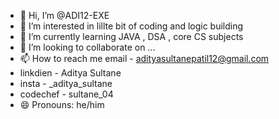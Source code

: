 - 👋 Hi, I’m @ADI12-EXE
- 👀 I’m interested in lillte bit of coding and logic building
- 🌱 I’m currently learning JAVA , DSA , core CS subjects
- 💞️ I’m looking to collaborate on ...
- 📫 How to reach me email - adityasultanepatil12@gmail.com
- linkdien - Aditya Sultane
- insta - _aditya_sultane
- codechef - sultane_04
- 😄 Pronouns: he/him


<!---
ADI12-EXE/ADI12-EXE is a ✨ special ✨ repository because its `README.md` (this file) appears on your GitHub profile.
You can click the Preview link to take a look at your changes.
--->
